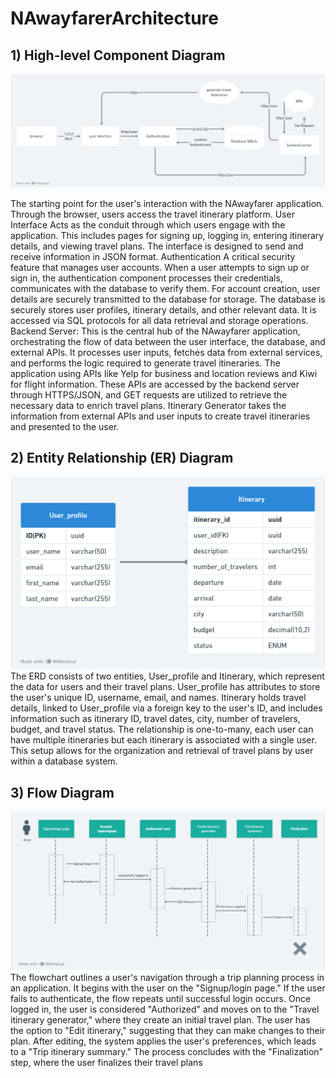 # NAwayfarerArchitecture

## 1) High-level Component Diagram

![High-level Component Diagram](NAwayfarer_high-level_component_diagram.png)

  The starting point for the user's interaction with the NAwayfarer application. Through the browser, users access the travel itinerary platform. User Interface Acts as the conduit through which users engage with the application. This includes pages for signing up, logging in, entering itinerary details, and viewing travel plans. The interface is designed to send and receive information in JSON format. 
Authentication A critical security feature that manages user accounts. When a user attempts to sign up or sign in, the authentication component processes their credentials, communicates with the database to verify them. For account creation, user details are securely transmitted to the database for storage. The database is securely stores user profiles, itinerary details, and other relevant data. It is accessed via SQL protocols for all data retrieval and storage operations.  
Backend Server: This is the central hub of the NAwayfarer application, orchestrating the flow of data between the user interface, the database, and external APIs. It processes user inputs, fetches data from external services, and performs the logic required to generate travel itineraries.
The application using APIs like Yelp for business and location reviews and Kiwi for flight information. These APIs are accessed by the backend server through HTTPS/JSON, and GET requests are utilized to retrieve the necessary data to enrich travel plans.
Itinerary Generator takes the information from external APIs and user inputs to create travel itineraries and presented to the user.

## 2) Entity Relationship (ER) Diagram
![High-level Component Diagram](NAwayfarer_entity_diagram.png)
The ERD consists of two entities, User_profile and Itinerary, which represent the data for users and their travel plans.
User_profile has attributes to store the user's unique ID, username, email, and names.
Itinerary holds travel details, linked to User_profile via a foreign key to the user's ID, and includes information such as itinerary ID, travel dates, city, number of travelers, budget, and travel status.
The relationship is one-to-many, each user can have multiple itineraries but each itinerary is associated with a single user. This setup allows for the organization and retrieval of travel plans by user within a database system.
## 3) Flow Diagram 
![High-level Component Diagram](NAwayfarer_flow_diagram.png)
The flowchart outlines a user's navigation through a trip planning process in an application. It begins with the user on the "Signup/login page." If the user fails to authenticate, the flow repeats until successful login occurs. Once logged in, the user is considered "Authorized" and moves on to the "Travel itinerary generator," where they create an initial travel plan. The user has the option to "Edit itinerary," suggesting that they can make changes to their plan. After editing, the system applies the user's preferences, which leads to a "Trip itinerary summary." The process concludes with the "Finalization" step, where the user finalizes their travel plans
